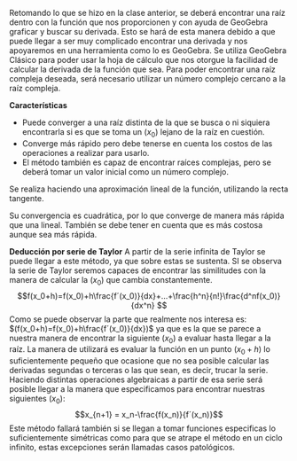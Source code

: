 Retomando lo que se hizo en la clase anterior, se deberá encontrar una raíz dentro con la función que nos proporcionen y con ayuda de GeoGebra graficar y buscar su derivada. Esto se hará de esta manera debido a que puede llegar a ser muy complicado encontrar una derivada y nos apoyaremos en una herramienta como lo es GeoGebra. 
Se utiliza GeoGebra Clásico para poder usar la hoja de cálculo que nos otorgue la facilidad de calcular la derivada de la función que sea. 
Para poder encontrar una raíz compleja deseada, será necesario utilizar un número complejo cercano a la raíz compleja. 

**Características**
- Puede converger a una raíz distinta de la que se busca o ni siquiera encontrarla si es que se toma un $(x_0)$ lejano de la raíz en cuestión.
- Converge más rápido pero debe tenerse en cuenta los costos de las operaciones a realizar para usarlo.
- El método también es capaz de encontrar raíces complejas, pero se deberá tomar un valor inicial como un número complejo. 

Se realiza haciendo una aproximación lineal de la función, utilizando la recta tangente.

Su convergencia es cuadrática, por lo que converge de manera más rápida que una lineal. También se debe tener en cuenta que es más costosa aunque sea más rápida. 


**Deducción por serie de Taylor**
A partir de la serie infinita de Taylor se puede llegar a este método, ya que sobre estas se sustenta. SI se observa la serie de Taylor seremos capaces de encontrar las similitudes con la manera de calcular la $(x_0)$ que cambia constantemente.
	$$f(x_0+h)=f(x_0)+h\frac{f´(x_0)}{dx}+...+\frac{h^n}{n!}\frac{d^nf(x_0)}{dx^n} $$
	Como se puede observar la parte que realmente nos interesa es: $(f(x_0+h)=f(x_0)+h\frac{f´(x_0)}{dx})$ ya que es la que se parece a nuestra manera de encontrar la siguiente $(x_0)$ a evaluar hasta llegar a la raíz. La manera de utilizará es evaluar la función en un punto $(x_0+h)$ lo suficientemente pequeño que ocasione que no sea posible calcular las derivadas segundas o terceras o las que sean, es decir, trucar la serie. Haciendo distintas operaciones algebraicas a partir de esa serie será posible llegar a la manera que especificamos para encontrar nuestras siguientes $(x_0)$: 
	$$x_{n+1} = x_n-\frac{f(x_n)}{f´(x_n)}$$
Este método fallará también si se llegan a tomar funciones especificas lo suficientemente simétricas como para que se atrape el método en un ciclo infinito, estas excepciones serán llamadas casos patológicos. 